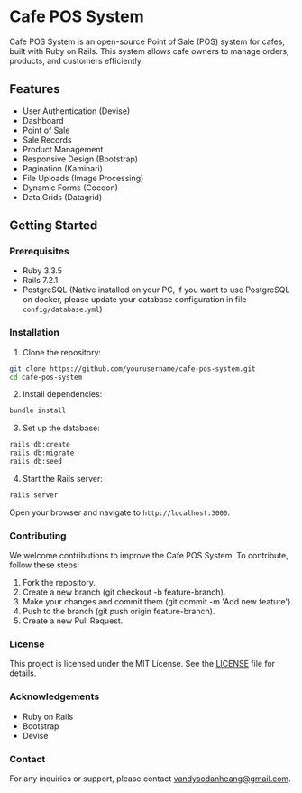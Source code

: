 # Cafe POS System

Cafe POS System is an open-source Point of Sale (POS) system for cafes, built with Ruby on Rails. This system allows cafe owners to manage orders, products, and customers efficiently.

## Features

- User Authentication (Devise)
- Dashboard
- Point of Sale
- Sale Records
- Product Management
- Responsive Design (Bootstrap)
- Pagination (Kaminari)
- File Uploads (Image Processing)
- Dynamic Forms (Cocoon)
- Data Grids (Datagrid)

## Getting Started

### Prerequisites

- Ruby 3.3.5
- Rails 7.2.1
- PostgreSQL (Native installed on your PC, if you want to use PostgreSQL on docker, please update your database configuration in file `config/database.yml`)

### Installation

1. Clone the repository:

  ```sh
  git clone https://github.com/yourusername/cafe-pos-system.git
  cd cafe-pos-system
  ```

2. Install dependencies:

  ```sh
  bundle install
  ```

3. Set up the database:

  ```sh
  rails db:create
  rails db:migrate
  rails db:seed
  ```

4. Start the Rails server:

  ```sh
  rails server
  ```

Open your browser and navigate to `http://localhost:3000`.

### Contributing
We welcome contributions to improve the Cafe POS System. To contribute, follow these steps:

1. Fork the repository.
2. Create a new branch (git checkout -b feature-branch).
3. Make your changes and commit them (git commit -m 'Add new feature').
4. Push to the branch (git push origin feature-branch).
5. Create a new Pull Request.

### License
This project is licensed under the MIT License. See the [LICENSE](LICENSE) file for details.

### Acknowledgements
- Ruby on Rails
- Bootstrap
- Devise

### Contact
For any inquiries or support, please contact vandysodanheang@gmail.com.